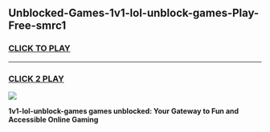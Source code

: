 
## Unblocked-Games-1v1-lol-unblock-games-Play-Free-smrc1
<h3>
<a href="https://premium76.site?title=1v1-lol-unblock-games&ref=17A">CLICK TO PLAY</a></h3>
<hr>

<h3>
<a href="https://premium76.site?title=1v1-lol-unblock-games&ref=17A">CLICK 2 PLAY</a>
  
</h3>

<a href="https://premium76.site?title=1v1-lol-unblock-games&ref=17A"><img src="https://clearcache.store/games.png"></a>


**1v1-lol-unblock-games games unblocked: Your Gateway to Fun and Accessible Online Gaming**
